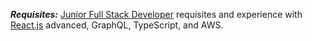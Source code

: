 **_Requisites:_** [Junior Full Stack Developer](/docs/engineering/career/roles#junior-full-stack-developer) requisites and experience with [React.js](https://www.reactjs.org/) advanced, GraphQL, TypeScript, and AWS.
